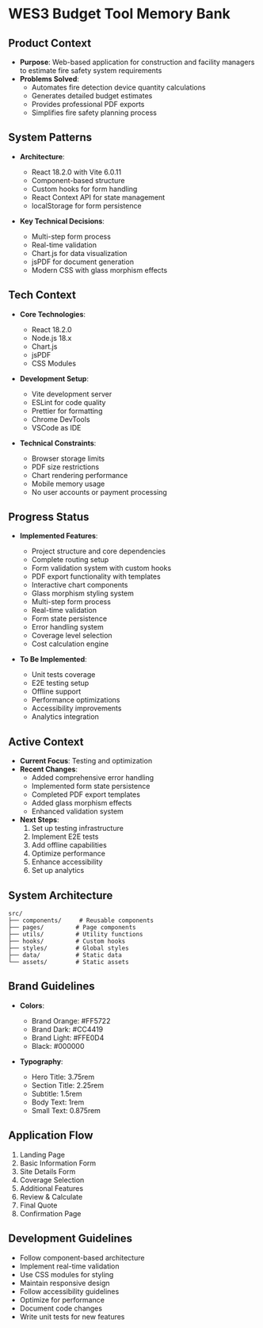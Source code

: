 # WES3 Budget Tool Memory Bank

## Product Context
- **Purpose**: Web-based application for construction and facility managers to estimate fire safety system requirements
- **Problems Solved**: 
  - Automates fire detection device quantity calculations
  - Generates detailed budget estimates
  - Provides professional PDF exports
  - Simplifies fire safety planning process

## System Patterns
- **Architecture**:
  - React 18.2.0 with Vite 6.0.11
  - Component-based structure
  - Custom hooks for form handling
  - React Context API for state management
  - localStorage for form persistence

- **Key Technical Decisions**:
  - Multi-step form process
  - Real-time validation
  - Chart.js for data visualization
  - jsPDF for document generation
  - Modern CSS with glass morphism effects

## Tech Context
- **Core Technologies**:
  - React 18.2.0
  - Node.js 18.x
  - Chart.js
  - jsPDF
  - CSS Modules

- **Development Setup**:
  - Vite development server
  - ESLint for code quality
  - Prettier for formatting
  - Chrome DevTools
  - VSCode as IDE

- **Technical Constraints**:
  - Browser storage limits
  - PDF size restrictions
  - Chart rendering performance
  - Mobile memory usage
  - No user accounts or payment processing

## Progress Status
- **Implemented Features**:
  - Project structure and core dependencies
  - Complete routing setup
  - Form validation system with custom hooks
  - PDF export functionality with templates
  - Interactive chart components
  - Glass morphism styling system
  - Multi-step form process
  - Real-time validation
  - Form state persistence
  - Error handling system
  - Coverage level selection
  - Cost calculation engine

- **To Be Implemented**:
  - Unit tests coverage
  - E2E testing setup
  - Offline support
  - Performance optimizations
  - Accessibility improvements
  - Analytics integration

## Active Context
- **Current Focus**: Testing and optimization
- **Recent Changes**: 
  - Added comprehensive error handling
  - Implemented form state persistence
  - Completed PDF export templates
  - Added glass morphism effects
  - Enhanced validation system
- **Next Steps**:
  1. Set up testing infrastructure
  2. Implement E2E tests
  3. Add offline capabilities
  4. Optimize performance
  5. Enhance accessibility
  6. Set up analytics

## System Architecture
```
src/
├── components/     # Reusable components
├── pages/         # Page components
├── utils/         # Utility functions
├── hooks/         # Custom hooks
├── styles/        # Global styles
├── data/          # Static data
└── assets/        # Static assets
```

## Brand Guidelines
- **Colors**:
  - Brand Orange: #FF5722
  - Brand Dark: #CC4419
  - Brand Light: #FFE0D4
  - Black: #000000

- **Typography**:
  - Hero Title: 3.75rem
  - Section Title: 2.25rem
  - Subtitle: 1.5rem
  - Body Text: 1rem
  - Small Text: 0.875rem

## Application Flow
1. Landing Page
2. Basic Information Form
3. Site Details Form
4. Coverage Selection
5. Additional Features
6. Review & Calculate
7. Final Quote
8. Confirmation Page

## Development Guidelines
- Follow component-based architecture
- Implement real-time validation
- Use CSS modules for styling
- Maintain responsive design
- Follow accessibility guidelines
- Optimize for performance
- Document code changes
- Write unit tests for new features
